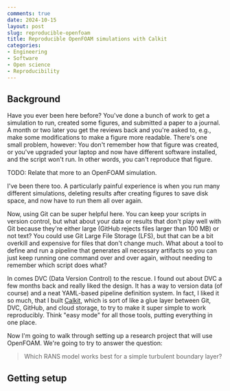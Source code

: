 ```yaml
---
comments: true
date: 2024-10-15
layout: post
slug: reproducible-openfoam
title: Reproducible OpenFOAM simulations with Calkit
categories:
- Engineering
- Software
- Open science
- Reproducibility
---
```


## Background

Have you ever been here before?
You've done a bunch of work to get a simulation to run, created some figures,
and submitted a paper to a journal.
A month or two later you get the reviews back and you're asked to, e.g.,
make some modifications to make a figure more readable.
There's one small problem, however: You don't remember how that figure was
created,
or you've upgraded your laptop and now have different software installed,
and the script won't run.
In other words, you can't reproduce that figure.

TODO: Relate that more to an OpenFOAM simulation.

I've been there too.
A particularly painful experience is when you run many different simulations,
deleting results after creating figures to save disk space,
and now have to run them all over again.

Now, using Git can be super helpful here.
You can keep your scripts in version control,
but what about your data or results that don't play well with Git because
they're either large (GitHub rejects files larger than 100 MB)
or not text?
You could use Git Large File Storage (LFS),
but that can be a bit overkill and expensive for files that don't
change much.
What about a tool to define and run a pipeline that generates all necessary
artifacts so you can just keep running one command over and over again,
without needing to remember which script does what?

In comes DVC (Data Version Control) to the rescue.
I found out about DVC a few months back and really liked the design.
It has a way to version data (of course) and a neat YAML-based pipeline
definition system.
In fact, I liked it so much, that I built [Calkit](https://calkit.io),
which is sort of like a glue layer between Git, DVC, GitHub, and cloud storage,
to try to make it super simple to work reproducibly.
Think "easy mode" for all those tools, putting everything in one place.

Now I'm going to walk through setting up a research project that will use
OpenFOAM.
We're going to try to answer the question:

>Which RANS model works best for a simple turbulent boundary layer?

## Getting setup
